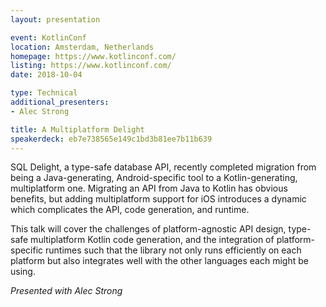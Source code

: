 ```yaml
---
layout: presentation

event: KotlinConf
location: Amsterdam, Netherlands
homepage: https://www.kotlinconf.com/
listing: https://www.kotlinconf.com/
date: 2018-10-04

type: Technical
additional_presenters:
- Alec Strong

title: A Multiplatform Delight
speakerdeck: eb7e738565e149c1bd3b81ee7b11b639
---
```


SQL Delight, a type-safe database API, recently completed migration from being a Java-generating, Android-specific tool to a Kotlin-generating, multiplatform one. Migrating an API from Java to Kotlin has obvious benefits, but adding multiplatform support for iOS introduces a dynamic which complicates the API, code generation, and runtime.

This talk will cover the challenges of platform-agnostic API design, type-safe multiplatform Kotlin code generation, and the integration of platform-specific runtimes such that the library not only runs efficiently on each platform but also integrates well with the other languages each might be using.

_Presented with Alec Strong_